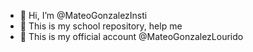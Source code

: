 - 👋 Hi, I’m @MateoGonzalezInsti
- 👀 This is my school repository, help me
- 🚨 This is my official account @MateoGonzalezLourido
